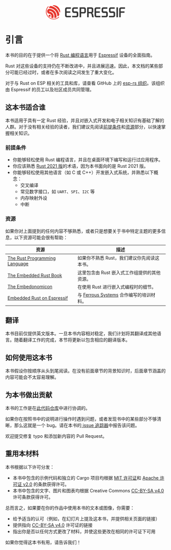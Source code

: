 <p style="text-align:center;"><img src="./assets/esp-logo-black.svg" width="50%"></p>

# 引言

本书的目的在于提供一个将 [Rust 编程语言][rust]用于 [Espressif][espressif] 设备的全面指南。

Rust 对这些设备的支持仍在不断改进中，并且进展迅速。因此，本文档的某些部分可能已经过时，或者在多次阅读之间发生了重大变化。

对于与 Rust on ESP 相关的工具和库，请查看 GitHub 上的 [esp-rs 组织][esp-rs]。该组织由 Espressif 的员工以及社区成员共同管理。

[rust]: https://www.rust-lang.org/
[espressif]: https://espressif.com/
[esp-rs]: https://github.com/esp-rs/

## 这本书适合谁

本书适用于具有一定 Rust 经验，并且对嵌入式开发和电子相关知识有基础了解的人群。对于没有相关经验的读者，我们建议先阅读[前提条件][prerequisites]和[资源][resources]部分，以快速掌握相关知识。

[prerequisites]: #前提条件
[resources]: #资源

### 前提条件

- 你能够轻松使用 Rust 编程语言，并且在桌面环境下编写和运行过应用程序。
- 你应该熟悉 [Rust 2021 版][rust-2021]的术语，因为本书面向的是 Rust 2021 版。
- 你能够轻松使用其他语言（如 C 或 C++）开发嵌入式系统，并熟悉以下概念：
  - 交叉编译
  - 常见数字接口，如 `UART`、`SPI`、`I2C` 等
  - 内存映射外设
  - 中断

[rust-2021]: https://doc.rust-lang.org/edition-guide/rust-2021/index.html

### 资源

如果你对上面提到的任何内容不够熟悉，或者只是想要关于书中特定主题的更多信息，以下资源可能会很有帮助：

| 资源                                         | 描述                                                       |
| -------------------------------------------- | ---------------------------------------------------------- |
| [The Rust Programming Language][rust-book]                | 如果你不熟悉 Rust，我们建议你先阅读这本书。                   |
| [The Embedded Rust Book][embedded-rust-book]         | 这里包含由 Rust 嵌入式工作组提供的其他资源。 |
| [The Embedonomicon][embedonomicon]                  | 在使用 Rust 进行嵌入式编程时的细节。                         |
| [Embedded Rust on Espressif][std-training]   | 与 [Ferrous Systems][ferrous-systems] 合作编写的培训材料。   |

[rust-book]: https://doc.rust-lang.org/book/
[embedded-rust-book]: https://docs.rust-embedded.org/book/index.html
[embedonomicon]: https://docs.rust-embedded.org/embedonomicon/
[std-training]: https://esp-rs.github.io/std-training/
[ferrous-systems]: https://ferrous-systems.com/

## 翻译

本书目前仅提供英文版本。一旦本书内容相对稳定，我们计划将其翻译成其他语言。随着翻译工作的完成，本节将更新以包含相应的翻译版本。

## 如何使用这本书

本书假设你按顺序从头到尾阅读。在没有前面章节的背景知识时，后面章节涵盖的内容可能会不太容易理解。

## 为本书做出贡献

本书的工作是在[此代码仓库][book-repository]中进行协调的。

如果你在按照书中的说明进行操作时遇到问题，或者发现书中的某些部分不够清晰，那么这就是一个 bug。请在本书的[ issue 追踪器][book-issues]中报告该问题。

欢迎提交修复 typo 和添加新内容的 Pull Request。

[book-issues]: https://github.com/esp-rs/book/issues/
[book-repository]: https://github.com/esp-rs/book

## 重用本材料

本书根据以下许可分发：

- 本书中包含的示例代码和独立的 Cargo 项目均根据 [MIT 许可证][mit-license]和 [Apache 许可证 v2.0][apache-license] 的条款获得许可。
- 本书中包含的文字、图片和图表均根据 Creative Commons [CC-BY-SA v4.0][cc-license] 许可条款获得许可。

总而言之，如果要在你的作品中使用本书的文本或图像，你需要：

- 给予适当的认可（例如，在幻灯片上提及这本书，并提供相关页面的链接）
- 提供指向 [CC-BY-SA v4.0][cc-license] 许可证的链接
- 指出你是否以任何方式更改了材料，并使这些更改在相同的许可证下可用

如果你觉得这本书有用，请告诉我们！

[mit-license]: https://opensource.org/licenses/MIT
[apache-license]: http://www.apache.org/licenses/LICENSE-2.0
[cc-license]: https://creativecommons.org/licenses/by-sa/4.0/legalcode

